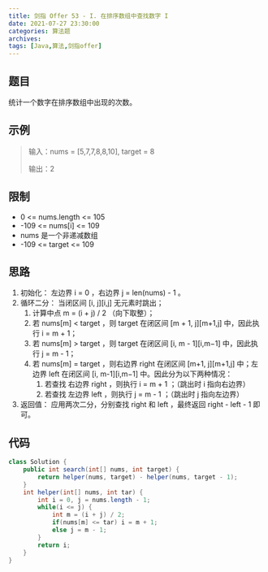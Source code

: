 ```yaml
---
title: 剑指 Offer 53 - I. 在排序数组中查找数字 I
date: 2021-07-27 23:30:00
categories: 算法题
archives:
tags: [Java,算法,剑指offer]
---
```


## 题目

统计一个数字在排序数组中出现的次数。

## 示例

> 输入：nums = [5,7,7,8,8,10], target = 8
>
> 输出：2

<!--more-->

## 限制

- 0 <= nums.length <= 105
- -109 <= nums[i] <= 109
- nums 是一个非递减数组
- -109 <= target <= 109

## 思路 

1. 初始化： 左边界 i = 0 ，右边界 j = len(nums) - 1 。
2. 循环二分： 当闭区间 [i, j][i,j] 无元素时跳出；
   1. 计算中点 m = (i + j) / 2 （向下取整）；
   2. 若 nums[m] < target ，则 target 在闭区间 [m + 1, j][m+1,j] 中，因此执行 i = m + 1；
   3. 若 nums[m] > target ，则 target 在闭区间 [i, m - 1][i,m−1] 中，因此执行 j = m - 1；
   4. 若 nums[m] = target ，则右边界 right 在闭区间 [m+1, j][m+1,j] 中；左边界 left 在闭区间 [i, m-1][i,m−1] 中。因此分为以下两种情况：
      1. 若查找 右边界 right ，则执行 i = m + 1 ；（跳出时 i 指向右边界）
      2. 若查找 左边界 left ，则执行 j = m - 1 ；（跳出时 j 指向左边界）
3. 返回值： 应用两次二分，分别查找 right 和 left ，最终返回 right - left - 1 即可。

## 代码

```java
class Solution {
    public int search(int[] nums, int target) {
        return helper(nums, target) - helper(nums, target - 1);
    }
    int helper(int[] nums, int tar) {
        int i = 0, j = nums.length - 1;
        while(i <= j) {
            int m = (i + j) / 2;
            if(nums[m] <= tar) i = m + 1;
            else j = m - 1;
        }
        return i;
    }
}
```



